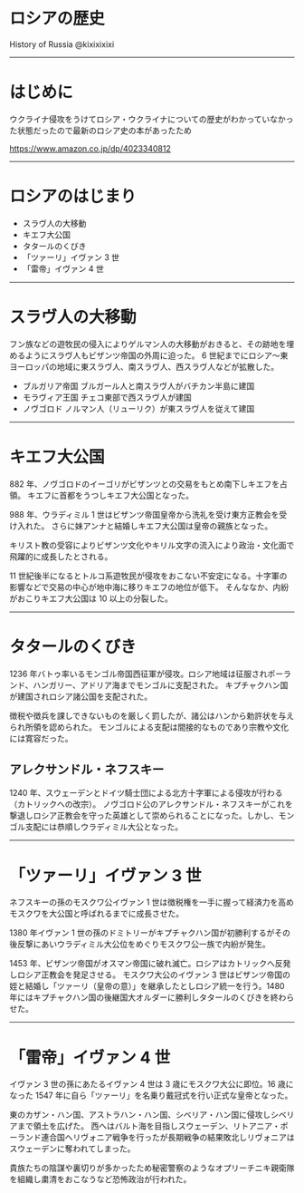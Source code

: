 # ロシアの歴史

History of Russia
@kixixixixi

---

# はじめに

ウクライナ侵攻をうけてロシア・ウクライナについての歴史がわかっていなかった状態だったので最新のロシア史の本があったため

<https://www.amazon.co.jp/dp/4023340812>

---

# ロシアのはじまり

- スラヴ人の大移動
- キエフ大公国
- タタールのくびき
- 「ツァーリ」イヴァン 3 世
- 「雷帝」イヴァン 4 世

---

# スラヴ人の大移動

フン族などの遊牧民の侵入によりゲルマン人の大移動がおきると、その跡地を埋めるようにスラヴ人もビザンツ帝国の外周に迫った。
6 世紀までにロシア〜東ヨーロッパの地域に東スラヴ人、南スラヴ人、西スラヴ人などが拡散した。

- ブルガリア帝国
  ブルガール人と南スラヴ人がバチカン半島に建国
- モラヴィア王国
  チェコ東部で西スラヴ人が建国
- ノヴゴロド
  ノルマン人（リューリク）が東スラヴ人を従えて建国

---

# キエフ大公国

882 年、ノヴゴロドのイーゴリがビザンツとの交易をもとめ南下しキエフを占領。
キエフに首都をうつしキエフ大公国となった。

988 年、ウラディミル 1 世はビザンツ帝国皇帝から洗礼を受け東方正教会を受け入れた。
さらに妹アンナと結婚しキエフ大公国は皇帝の親族となった。

キリスト教の受容によりビザンツ文化やキリル文字の流入により政治・文化面で飛躍的に成長したとされる。

11 世紀後半になるとトルコ系遊牧民が侵攻をおこない不安定になる。十字軍の影響などで交易の中心が地中海に移りキエフの地位が低下。
そんななか、内紛がおこりキエフ大公国は 10 以上の分裂した。

---

# タタールのくびき

1236 年バトゥ率いるモンゴル帝国西征軍が侵攻。ロシア地域は征服されポーランド、ハンガリー、アドリア海までモンゴルに支配された。
キプチャクハン国が建国されロシア諸公国を支配された。

徴税や徴兵を課しできないものを厳しく罰したが、諸公はハンから勅許状を与えられ所領を認められた。
モンゴルによる支配は間接的なものであり宗教や文化には寛容だった。

## アレクサンドル・ネフスキー

1240 年、スウェーデンとドイツ騎士団による北方十字軍による侵攻が行わる（カトリックへの改宗）。
ノヴゴロド公のアレクサンドル・ネフスキーがこれを撃退しロシア正教会を守った英雄として崇められることになった。しかし、モンゴル支配には恭順しウラディミル大公となった。

---

# 「ツァーリ」イヴァン 3 世

ネフスキーの孫のモスクワ公イヴァン 1 世は徴税権を一手に握って経済力を高めモスクワを大公国と呼ばれるまでに成長させた。

1380 年イヴァン 1 世の孫のドミトリーがキプチャクハン国が初勝利するがその後反撃にあいウラディミル大公位をめぐりモスクワ公一族で内紛が発生。

1453 年、ビザンツ帝国がオスマン帝国に破れ滅亡。ロシアはカトリックへ反発しロシア正教会を発足させる。
モスクワ大公のイヴァン 3 世はビザンツ帝国の姪と結婚し「ツァーリ（皇帝の意）」を継承したとしロシア統一を行う。1480 年にはキプチャクハン国の後継国大オルダーに勝利しタタールのくびきを終わらせた。

---

# 「雷帝」イヴァン 4 世

イヴァン 3 世の孫にあたるイヴァン 4 世は 3 歳にモスクワ大公に即位。16 歳になった 1547 年に自ら「ツァーリ」を名乗り戴冠式を行い正式な皇帝となった。

東のカザン・ハン国、アストラハン・ハン国、シベリア・ハン国に侵攻しシベリアまで領土を広げた。
西へはバルト海を目指しスウェーデン、リトアニア・ポーランド連合国へリヴォニア戦争を行ったが長期戦争の結果敗北しリヴォニアはスウェーデンに奪われてしまった。

貴族たちの陰謀や裏切りが多かったため秘密警察のようなオプリーチニキ親衛隊を組織し粛清をおこなうなど恐怖政治が行われた。
